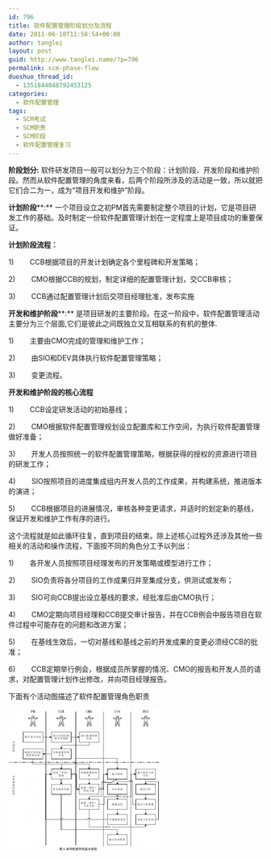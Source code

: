 ```yaml
---
id: 796
title: 软件配置管理阶段划分及流程
date: 2011-06-10T11:58:54+00:00
author: tanglei
layout: post
guid: http://www.tanglei.name/?p=796
permalink: scm-phase-flow
duoshuo_thread_id:
  - 1351844048792453125
categories:
  - 软件配置管理
tags:
  - SCM考试
  - SCM职责
  - SCM阶段
  - 软件配置管理复习
---
```

**阶段划分:** 软件研发项目一般可以划分为三个阶段：计划阶段、开发阶段和维护阶段。然而从软件配置管理的角度来看，后两个阶段所涉及的活动是一致，所以就把它们合二为一，成为“项目开发和维护”阶段。

**计划阶段****:** 一个项目设立之初PM首先需要制定整个项目的计划，它是项目研发工作的基础。及时制定一份软件配置管理计划在一定程度上是项目成功的重要保证。

**计划阶段流程：**

1)        CCB根据项目的开发计划确定各个里程碑和开发策略；

2)        CMO根据CCB的规划，制定详细的配置管理计划，交CCB审核；

3)        CCB通过配置管理计划后交项目经理批准，发布实施

**开发和维护阶段****:** 是项目研发的主要阶段。在这一阶段中，软件配置管理活动主要分为三个层面,它们是彼此之间既独立又互相联系的有机的整体.

1)        主要由CMO完成的管理和维护工作；

2)        由SIO和DEV具体执行软件配置管理策略；

3)        变更流程。

**开发和维护阶段的核心流程**

1)        CCB设定研发活动的初始基线；

2)        CMO根据软件配置管理规划设立配置库和工作空间，为执行软件配置管理做好准备；

3)        开发人员按照统一的软件配置管理策略，根据获得的授权的资源进行项目的研发工作；

4)        SIO按照项目的进度集成组内开发人员的工作成果，并构建系统，推进版本的演进；

5)        CCB根据项目的进展情况，审核各种变更请求，并适时的划定新的基线，保证开发和维护工作有序的进行。

这个流程就是如此循环往复，直到项目的结束。除上述核心过程外还涉及其他一些相关的活动和操作流程，下面按不同的角色分工予以列出：

1)        各开发人员按照项目经理发布的开发策略或模型进行工作；

2)        SIO负责将各分项目的工作成果归并至集成分支，供测试或发布；

3)        SIO可向CCB提出设立基线的要求，经批准后由CMO执行；

4)        CMO定期向项目经理和CCB提交审计报告，并在CCB例会中报告项目在软件过程中可能存在的问题和改进方案；

5)        在基线生效后，一切对基线和基线之前的开发成果的变更必须经CCB的批准；

6)        CCB定期举行例会，根据成员所掌握的情况、CMO的报告和开发人员的请求，对配置管理计划作出修改，并向项目经理报告。

下面有个活动图描述了软件配置管理角色职责

[<img class="aligncenter size-medium wp-image-797" title="SCM-flow" src="/wp-content/uploads/2011/06/SCM-flow-300x282.jpg" alt="软件配置管理角色职责" width="300" height="282" />](/wp-content/uploads/2011/06/SCM-flow.jpg)
